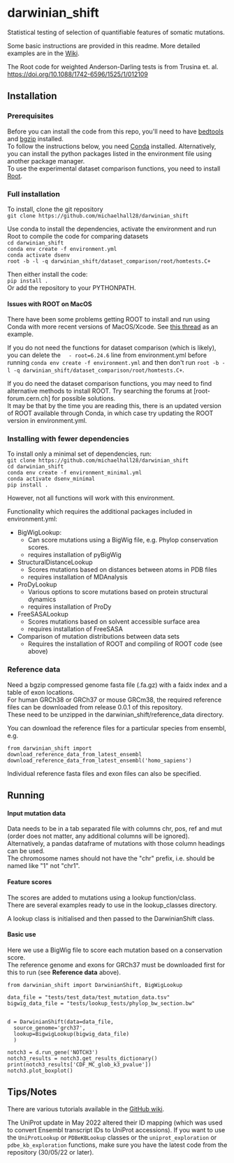 # darwinian_shift
Statistical testing of selection of quantifiable features of somatic mutations.  

Some basic instructions are provided in this readme. More detailed examples are in 
the [Wiki](https://github.com/michaelhall28/darwinian_shift/wiki).

The Root code for weighted Anderson-Darling tests is from Trusina et. al. https://doi.org/10.1088/1742-6596/1525/1/012109

## Installation

### Prerequisites
Before you can install the code from this repo, you'll need to have [bedtools](https://bedtools.readthedocs.io) 
and [bgzip](https://www.htslib.org/) installed.   
To follow the instructions below, you need [Conda](https://docs.conda.io) installed. Alternatively, you
can install the python packages listed in the environment file using another 
package manager.  
To use the experimental dataset comparison functions, you need to install [Root](https://root.cern.ch/).

### Full installation
To install, clone the git repository  
`git clone https://github.com/michaelhall28/darwinian_shift`  

Use conda to install the dependencies, activate the environment and run Root to compile the code for comparing datasets  
`cd darwinian_shift`  
`conda env create -f environment.yml`  
`conda activate dsenv`  
`root -b -l -q darwinian_shift/dataset_comparison/root/homtests.C+`

Then either install the code:  
`pip install .`  
Or add the repository to your PYTHONPATH.  

#### Issues with ROOT on MacOS
There have been some problems getting ROOT to install and run using Conda with more recent versions of MacOS/Xcode. See [this thread](https://root-forum.cern.ch/t/conda-root-and-macos-12/48626) as an example.  

If you do not need the functions for dataset comparison (which is likely), you can delete the `  - root=6.24.6` line from environment.yml before running `conda env create -f environment.yml` and then don't run `root -b -l -q darwinian_shift/dataset_comparison/root/homtests.C+`.  

If you do need the dataset comparison functions, you may need to find alternative methods to install ROOT. Try searching the forums at [root-forum.cern.ch] for possible solutions.  
It may be that by the time you are reading this, there is an updated version of ROOT available through Conda, in which case try updating the ROOT version in environment.yml. 

### Installing with fewer dependencies

To install only a minimal set of dependencies, run:  
`git clone https://github.com/michaelhall28/darwinian_shift`  
`cd darwinian_shift`  
`conda env create -f environment_minimal.yml`  
`conda activate dsenv_minimal`  
`pip install .`  

However, not all functions will work with this environment.  

Functionality which requires the additional packages included in environment.yml:
- BigWigLookup:
  - Can score mutations using a BigWig file, e.g. Phylop conservation scores.
  - requires installation of pyBigWig
- StructuralDistanceLookup
  - Scores mutations based on distances between atoms in PDB files
  - requires installation of MDAnalysis
- ProDyLookup
  - Various options to score mutations based on protein structural dynamics
  - requires installation of ProDy
- FreeSASALookup
  - Scores mutations based on solvent accessible surface area
  - requires installation of FreeSASA
- Comparison of mutation distributions between data sets
  - Requires the installation of ROOT and compiling of ROOT code (see above)

### Reference data
Need a bgzip compressed genome fasta file (.fa.gz) with a faidx index and a table of exon locations.  
For human GRCh38 or GRCh37 or mouse GRCm38, the required reference files can be downloaded from release 0.0.1 of this repository.  
These need to be unzipped in the darwinian_shift/reference_data directory.  

You can download the reference files for a particular species from ensembl, e.g.
```
from darwinian_shift import download_reference_data_from_latest_ensembl
download_reference_data_from_latest_ensembl('homo_sapiens')
```

Individual reference fasta files and exon files can also be specified.  


## Running

#### Input mutation data
Data needs to be in a tab separated file with columns chr, pos, ref and mut (order does not matter, any additional columns will be ignored).  
Alternatively, a pandas dataframe of mutations with those column headings can be used.   
The chromosome names should not have the "chr" prefix, i.e. should be named like "1" not "chr1".  

#### Feature scores
The scores are added to mutations using a lookup function/class.   
There are several examples ready to use in the lookup_classes directory.   

A lookup class is initialised and then passed to the DarwinianShift class.  


#### Basic use
Here we use a BigWig file to score each mutation based on a conservation score.  
The reference genome and exons for GRCh37 must be downloaded first for this to run (see **Reference data** above).

```
from darwinian_shift import DarwinianShift, BigWigLookup

data_file = "tests/test_data/test_mutation_data.tsv"
bigwig_data_file = "tests/lookup_tests/phylop_bw_section.bw"


d = DarwinianShift(data=data_file,
  source_genome='grch37',
  lookup=BigwigLookup(bigwig_data_file)
  )

notch3 = d.run_gene('NOTCH3')
notch3_results = notch3.get_results_dictionary()
print(notch3_results['CDF_MC_glob_k3_pvalue'])
notch3.plot_boxplot()
```

## Tips/Notes

There are various tutorials available in the [GitHub wiki](https://github.com/michaelhall28/darwinian_shift/wiki). 

The UniProt update in May 2022 altered their ID mapping (which was used to convert Ensembl transcript IDs to UniProt accessions). If you want to use the `UniProtLookup` or `PDBeKBLookup` classes or the `uniprot_exploration` or `pdbe_kb_exploration` functions, make sure you have the latest code from the repository (30/05/22 or later).    


